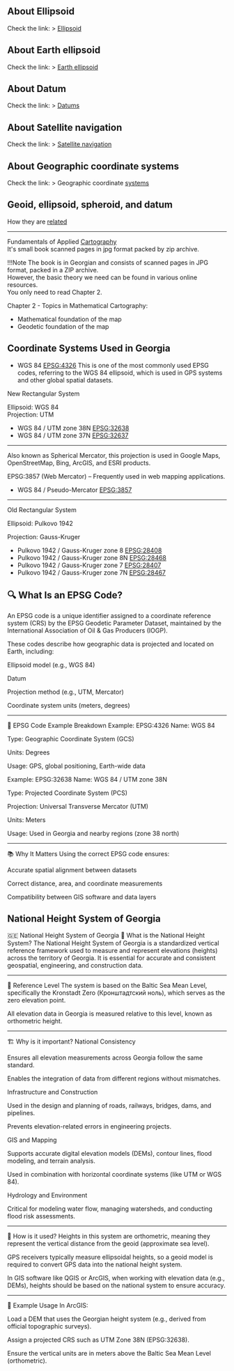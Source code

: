 ## About Ellipsoid
Check the link: > [Ellipsoid](https://en.wikipedia.org/wiki/Ellipsoid)

## About Earth ellipsoid
Check the link: > [Earth ellipsoid](https://en.wikipedia.org/wiki/Earth_ellipsoid)

## About Datum
Check the link: > [Datums](https://desktop.arcgis.com/en/arcmap/latest/map/projections/datums.htm)

## About Satellite navigation
Check the link: > [Satellite navigation](https://en.wikipedia.org/wiki/Satellite_navigation)

## About Geographic coordinate systems
Check the link: > Geographic coordinate [systems](https://desktop.arcgis.com/en/arcmap/latest/map/projections/about-geographic-coordinate-systems.htm)


## Geoid, ellipsoid, spheroid, and datum
How they are [related](https://desktop.arcgis.com/en/arcmap/latest/map/projections/about-the-geoid-ellipsoid-spheroid-and-datum-and-h.htm)


---

Fundamentals of Applied [Cartography](https://elearning.gtu.ge/pluginfile.php/569096/mod_book/intro/Fundamentals_of_applied_cartography.zip) <br>
It's small book scanned pages in jpg format packed by zip archive. 

!!!Note
    The book is in Georgian and consists of scanned pages in JPG format, packed in a ZIP archive. <br>
    However, the basic theory we need can be found in various online resources. <br>
    You only need to read Chapter 2. <br>
    

Chapter 2 - Topics in Mathematical Cartography: <br>
- Mathematical foundation of the map <br>
- Geodetic foundation of the map


## Coordinate Systems Used in Georgia

- WGS 84 [EPSG:4326](https://epsg.io/4326)
This is one of the most commonly used EPSG codes, referring to the WGS 84 ellipsoid, which is used in GPS systems and other global spatial datasets.

New Rectangular System <br>

Ellipsoid: WGS 84 <br>
Projection: UTM


- WGS 84 / UTM zone 38N	[EPSG:32638](https://epsg.io/32638)
- WGS 84 / UTM zone 37N	[EPSG:32637](https://epsg.io/32637)


---

Also known as Spherical Mercator, this projection is used in Google Maps, OpenStreetMap, Bing, ArcGIS, and ESRI products.

EPSG:3857 (Web Mercator) – Frequently used in web mapping applications.
- WGS 84 / Pseudo-Mercator [EPSG:3857](https://epsg.io/3857)
---

Old Rectangular System <br>

Ellipsoid: Pulkovo 1942

Projection: Gauss-Kruger


- Pulkovo 1942 / Gauss-Kruger zone 8	[EPSG:28408](https://epsg.io/28408)
- Pulkovo 1942 / Gauss-Kruger zone 8N	[EPSG:28468](https://epsg.io/28468)
- Pulkovo 1942 / Gauss-Kruger zone 7	[EPSG:28407](https://epsg.io/28407)
- Pulkovo 1942 / Gauss-Kruger zone 7N	[EPSG:28467](https://epsg.io/28467)

## 🔍 What Is an EPSG Code?

An EPSG code is a unique identifier assigned to a coordinate reference system (CRS) by the EPSG Geodetic Parameter Dataset, maintained by the International Association of Oil & Gas Producers (IOGP).

These codes describe how geographic data is projected and located on Earth, including:

Ellipsoid model (e.g., WGS 84)

Datum

Projection method (e.g., UTM, Mercator)

Coordinate system units (meters, degrees)

---

📌 EPSG Code Example Breakdown
Example: EPSG:4326
Name: WGS 84

Type: Geographic Coordinate System (GCS)

Units: Degrees

Usage: GPS, global positioning, Earth-wide data

Example: EPSG:32638
Name: WGS 84 / UTM zone 38N

Type: Projected Coordinate System (PCS)

Projection: Universal Transverse Mercator (UTM)

Units: Meters

Usage: Used in Georgia and nearby regions (zone 38 north)

---

📚 Why It Matters
Using the correct EPSG code ensures:

Accurate spatial alignment between datasets

Correct distance, area, and coordinate measurements

Compatibility between GIS software and data layers



## National Height System of Georgia

🇬🇪 National Height System of Georgia
📌 What is the National Height System?
The National Height System of Georgia is a standardized vertical reference framework used to measure and represent elevations (heights) across the territory of Georgia. It is essential for accurate and consistent geospatial, engineering, and construction data.

---

🧭 Reference Level
The system is based on the Baltic Sea Mean Level, specifically the Kronstadt Zero (Кронштадтский ноль), which serves as the zero elevation point.

All elevation data in Georgia is measured relative to this level, known as orthometric height.

---

🏗️ Why is it important?
National Consistency

Ensures all elevation measurements across Georgia follow the same standard.

Enables the integration of data from different regions without mismatches.

Infrastructure and Construction

Used in the design and planning of roads, railways, bridges, dams, and pipelines.

Prevents elevation-related errors in engineering projects.

GIS and Mapping

Supports accurate digital elevation models (DEMs), contour lines, flood modeling, and terrain analysis.

Used in combination with horizontal coordinate systems (like UTM or WGS 84).

Hydrology and Environment

Critical for modeling water flow, managing watersheds, and conducting flood risk assessments.

---

📐 How is it used?
Heights in this system are orthometric, meaning they represent the vertical distance from the geoid (approximate sea level).

GPS receivers typically measure ellipsoidal heights, so a geoid model is required to convert GPS data into the national height system.

In GIS software like QGIS or ArcGIS, when working with elevation data (e.g., DEMs), heights should be based on the national system to ensure accuracy.

---

🔧 Example Usage
In ArcGIS:

Load a DEM that uses the Georgian height system (e.g., derived from official topographic surveys).

Assign a projected CRS such as UTM Zone 38N (EPSG:32638).

Ensure the vertical units are in meters above the Baltic Sea Mean Level (orthometric).

